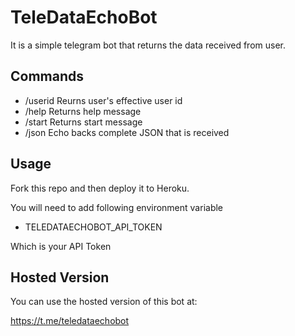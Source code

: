 # TeleDataEchoBot

It is a simple telegram bot that returns the data received from user.

## Commands
- /userid Reurns user's effective user id
- /help Returns help message
- /start Returns start message
- /json Echo backs complete JSON that is received

## Usage
Fork this repo and then deploy it to Heroku.

You will need to add following environment variable
- TELEDATAECHOBOT_API_TOKEN

Which is your API Token

## Hosted Version
You can use the hosted version of this bot at:

https://t.me/teledataechobot